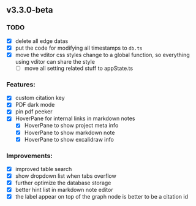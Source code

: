 ## v3.3.0-beta

### TODO

- [x] delete all edge datas
- [x] put the code for modifying all timestamps to `db.ts`
- [x] move the vditor css styles change to a global function, so everything using vditor can share the style
  - [ ] move all setting related stuff to appState.ts

### Features:

- [x] custom citation key
- [x] PDF dark mode
- [x] pin pdf peeker
- [x] HoverPane for internal links in markdown notes
  - [x] HoverPane to show project meta info
  - [x] HoverPane to show markdown note
  - [x] HoverPane to show excalidraw info

### Improvements:

- [x] improved table search
- [x] show dropdown list when tabs overflow
- [x] further optimize the database storage
- [x] better hint list in markdown note editor
- [x] the label appear on top of the graph node is better to be a citation id

